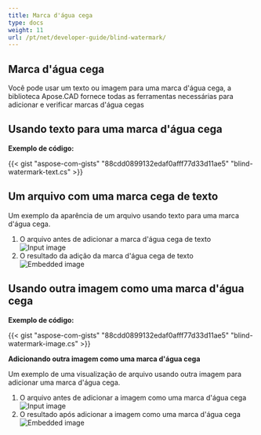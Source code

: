 ```yaml
---
title: Marca d'água cega
type: docs
weight: 11
url: /pt/net/developer-guide/blind-watermark/
---
```


## **Marca d'água cega**

Você pode usar um texto ou imagem para uma marca d'água cega, a biblioteca Apose.CAD fornece todas as ferramentas necessárias para adicionar e verificar marcas d'água cegas

## **Usando texto para uma marca d'água cega**

**Exemplo de código:**

{{< gist "aspose-com-gists" "88cdd0899132edaf0afff77d33d11ae5" "blind-watermark-text.cs" >}}

## **Um arquivo com uma marca cega de texto**

Um exemplo da aparência de um arquivo usando texto para uma marca d'água cega.

1. O arquivo antes de adicionar a marca d'água cega de texto<br>
![Input image](/cad/_assets/guide/blind-watermark/Tyrannosaurus.dxf_input.png)<br>
1. O resultado da adição da marca d'água cega de texto<br>
![Embedded image](/cad/_assets/guide/blind-watermark/Tyrannosaurus.dxf_embedded.png)

## **Usando outra imagem como uma marca d'água cega**

**Exemplo de código:**

{{< gist "aspose-com-gists" "88cdd0899132edaf0afff77d33d11ae5" "blind-watermark-image.cs" >}}

**Adicionando outra imagem como uma marca d'água cega**

Um exemplo de uma visualização de arquivo usando outra imagem para adicionar uma marca d'água cega.

1. O arquivo antes de adicionar a imagem como uma marca d'água cega<br>
![Input image](/cad/_assets/guide/blind-watermark/robot_handling_cell.dwg_input.png)<br>
1. O resultado após adicionar a imagem como uma marca d'água cega<br>
![Embedded image](/cad/_assets/guide/blind-watermark/robot_handling_cell.dwg_embedded.png)
